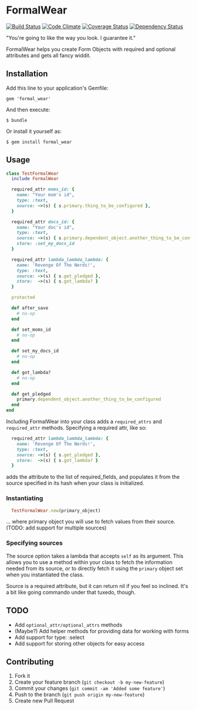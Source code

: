 # FormalWear

[![Build Status](https://travis-ci.org/wideopenspaces/formal_wear.png)](https://travis-ci.org/wideopenspaces/formal_wear.png) [![Code Climate](https://codeclimate.com/github/wideopenspaces/formal_wear.png)](https://codeclimate.com/github/wideopenspaces/formal_wear) [![Coverage Status](https://coveralls.io/repos/wideopenspaces/formal_wear/badge.png)](https://coveralls.io/r/wideopenspaces/formal_wear) [![Dependency Status](https://gemnasium.com/wideopenspaces/formal_wear.png)](https://gemnasium.com/wideopenspaces/formal_wear)

"You're going to like the way you look. I guarantee it."

FormalWear helps you create Form Objects with required and optional attributes and gets all fancy widdit.

## Installation

Add this line to your application's Gemfile:

    gem 'formal_wear'

And then execute:

    $ bundle

Or install it yourself as:

    $ gem install formal_wear

## Usage

```ruby
class TestFormalWear
  include FormalWear

  required_attr moms_id: {
    name: "Your mom's id",
    type: :text,
    source: ->(s) { s.primary.thing_to_be_configured },
  }

  required_attr docs_id: {
    name: "Your doc's id",
    type: :text,
    source: ->(s) { s.primary.dependent_object.another_thing_to_be_configured },
    store: :set_my_docs_id
  }

  required_attr lambda_lambda_lambda: {
    name: 'Revenge Of The Nerds!',
    type: :text,
    source: ->(s) { s.get_pledged },
    store:  ->(s) { s.got_lambda? }
  }

  protected

  def after_save
    # no-op
  end

  def set_moms_id
    # no-op
  end

  def set_my_docs_id
    # no-op
  end

  def got_lambda?
    # no-op
  end

  def get_pledged
    primary.dependent_object.another_thing_to_be_configured
  end
end
```

Including FormalWear into your class adds a `required_attrs` and `required_attr` methods.
Specifying a required attr, like so:

```ruby
  required_attr lambda_lambda_lambda: {
    name: 'Revenge Of The Nerds!',
    type: :text,
    source: ->(s) { s.get_pledged },
    store:  ->(s) { s.got_lambda? }
  }
```

adds the attribute to the list of required_fields, and populates it from the source specified
in its hash when your class is initialized.

### Instantiating

```ruby
  TestFormalWear.new(primary_object)
```

... where primary object you will use to fetch values from their source. (TODO: add support for multiple sources)

### Specifying sources

The source option takes a lambda that accepts `self` as its argument. This allows you to use a
method within your class to fetch the information needed from its source, or to directly fetch it
using the `primary` object set when you instantiated the class.

Source is a required attribute, but it can return nil if you feel so inclined. It's a bit like going commando
under that tuxedo, though.

## TODO

* Add `optional_attr/optional_attrs` methods
* (Maybe?) Add helper methods for providing data for working with forms
* Add support for type: :select
* Add support for storing other objects for easy access

## Contributing

1. Fork it
2. Create your feature branch (`git checkout -b my-new-feature`)
3. Commit your changes (`git commit -am 'Added some feature'`)
4. Push to the branch (`git push origin my-new-feature`)
5. Create new Pull Request
